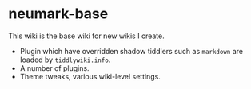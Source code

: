 # neumark-base

This wiki is the base wiki for new wikis I create.
* Plugin which have overridden shadow tiddlers such as `markdown` are loaded by `tiddlywiki.info`.
* A number of plugins.
* Theme tweaks, various wiki-level settings.
